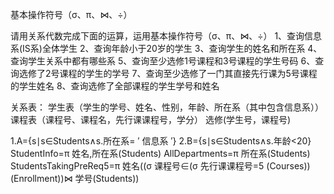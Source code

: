 基本操作符号（σ、π、⋈、÷）


请用关系代数完成下面的运算，运用基本操作符号（σ、π、⋈、÷）
1、查询信息系(IS系)全体学生
2、查询年龄小于20岁的学生
3、查询学生的姓名和所在系
4、查询学生关系中都有哪些系
5、查询至少选修1号课程和3号课程的学生号码
6、查询选修了2号课程的学生的学号
7、查询至少选修了一门其直接先行课为5号课程的学生姓名
8、查询选修了全部课程的学生学号和姓名

关系表：
学生表（学生的学号、姓名、性别，年龄、所在系（其中包含信息系））
课程表（课程号、课程名，先行课课程号，学分）
选修(学生号，课程号)

1.A={s∣s∈Students∧s.所在系= ′ 信息系 ′}
2.B={s∣s∈Students∧s.年龄<20}
StudentInfo=π 姓名,所在系(Students)
AllDepartments=π 所在系(Students)
StudentsTakingPreReq5=π 姓名((σ 课程号∈(σ 先行课课程号=5 (Courses))
(Enrollment))⋈ 学号(Students))
